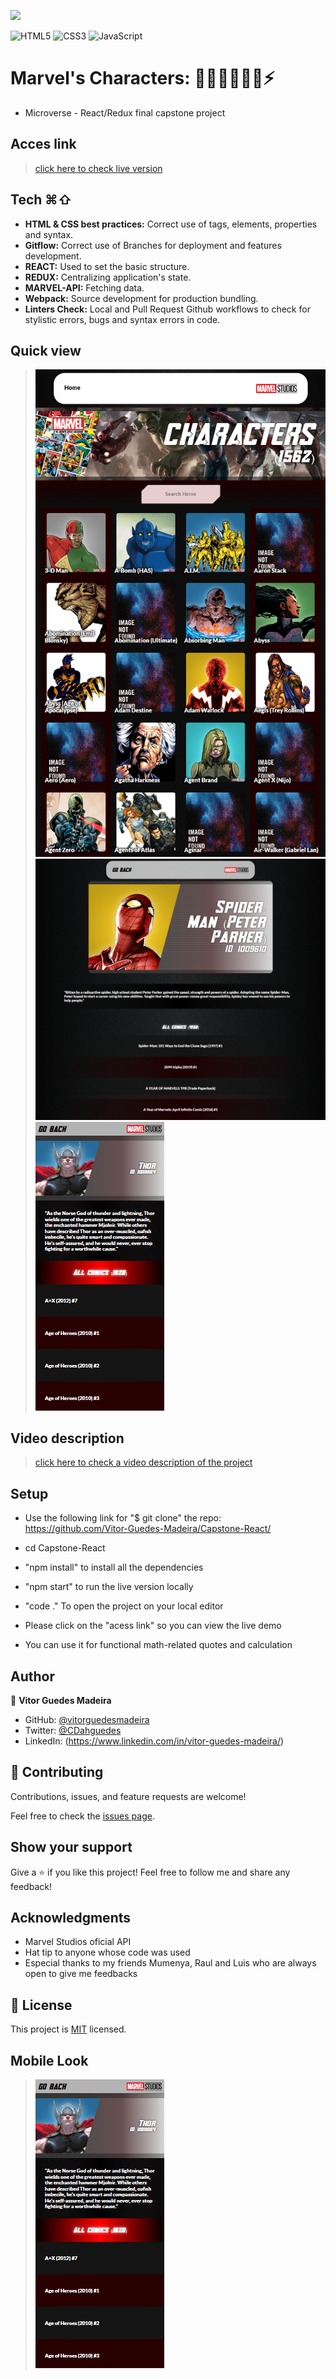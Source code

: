 ![](https://img.shields.io/badge/Microverse-blueviolet)

![HTML5](https://img.shields.io/badge/html5-%23E34F26.svg?style=for-the-badge&logo=html5&logoColor=white) ![CSS3](https://img.shields.io/badge/css3-%231572B6.svg?style=for-the-badge&logo=css3&logoColor=white) ![JavaScript](https://img.shields.io/badge/javascript-%23323330.svg?style=for-the-badge&logo=javascript&logoColor=%23F7DF1E)
# Marvel's Characters: 🦸🏻‍♂️🦸🏻‍♀️⚡
- Microverse - React/Redux final capstone project

## Acces link
> [click here to check live version](https://capstone-react-vitorguedesmadeira.netlify.app/)

## Tech ⌘⇧
- **HTML & CSS best practices:** Correct use of tags, elements, properties and syntax.
- **Gitflow:**  Correct use of Branches for deployment and features development.
- **REACT:**  Used to set the basic structure.
- **REDUX:** Centralizing application's state.
- **MARVEL-API:** Fetching data.
- **Webpack:**  Source development for production bundling.
- **Linters Check:** Local and Pull Request Github workflows to check for stylistic errors, bugs and syntax errors in code.

## Quick view

> ![](/src/Images/desktopversion1.png)
> ![](/src/Images/desktopversion2.png)
> ![](/src/Images/mobileversion1.png)


## Video description

> [click here to check a video description of the project](https://www.loom.com/share/ddad583acc2d498f996519af4e3815e7
)

## Setup

- Use the following link for "$ git clone" the repo:
https://github.com/Vitor-Guedes-Madeira/Capstone-React/
- cd Capstone-React
- "npm install" to install all the dependencies
- "npm start" to run the live version locally
- "code ." To open the project on your local editor

- Please click on the "acess link" so you can view the live demo
- You can use it for functional math-related quotes and calculation

## Author

👤 **Vitor Guedes Madeira**
- GitHub: [@vitorguedesmadeira](https://github.com/VitorGuedesMadeira)
- Twitter: [@CDahguedes](https://twitter.com/CDahguedes)
- LinkedIn: (https://www.linkedin.com/in/vitor-guedes-madeira/)

## 🤝 Contributing

Contributions, issues, and feature requests are welcome!

Feel free to check the [issues page](../../issues/).

## Show your support

Give a ⭐️ if you like this project!
Feel free to follow me and share any feedback!

## Acknowledgments

- Marvel Studios oficial API
- Hat tip to anyone whose code was used
- Especial thanks to my friends Mumenya, Raul and Luis who are always open to give me feedbacks

## 📝 License

This project is [MIT](./MIT.md) licensed.

## Mobile Look

> ![](/src/Images/mobileversion1.png)
